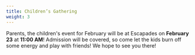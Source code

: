 ```yaml
---
title: Children’s Gathering
weight: 3
---
```


Parents, the children's event for February will be at Escapades on **February 23** at **11:00 AM**! Admission will be covered, so come let the kids burn off some energy and play with friends! We hope to see you there!